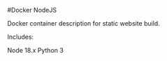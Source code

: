 #Docker NodeJS

Docker container description for static website build.

Includes:

Node 18.x
Python 3
